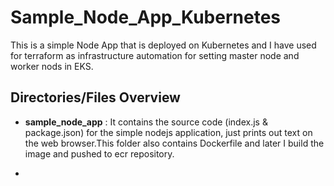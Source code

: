 # Sample_Node_App_Kubernetes
This is a simple Node App that is deployed on Kubernetes and I have used for terraform as infrastructure automation for setting master node and worker nods in EKS. 

## Directories/Files Overview ## 

- **sample_node_app** : It contains the source code (index.js & package.json) for the simple nodejs application, just prints out text on the web browser.This folder also contains Dockerfile and later I build the image and pushed to ecr repository.

- 
